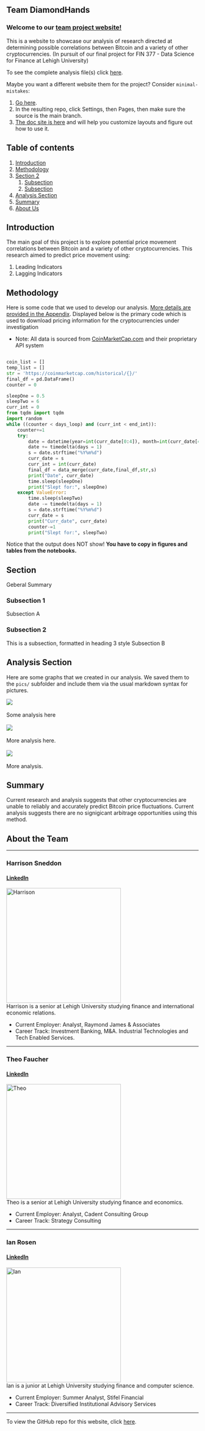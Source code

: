 ## Team DiamondHands 
### Welcome to our [team project website!](https://julioveracruz.github.io/testwebsite/)

This is a website to showcase our analysis of research directed at determining possible correlations between Bitcoin and a variety of other cryptocurrencies.
(In pursuit of our final project for FIN 377 - Data Science for Finance at Lehigh University)

To see the complete analysis file(s) click [here](https://github.com/julioveracruz/testwebsite/blob/main/notebooks/example.ipynb).

Maybe you want a different website them for the project? Consider `minimal-mistakes`:
1. [Go here](https://github.com/mmistakes/mm-github-pages-starter/generate).
2. In the resulting repo, click Settings, then Pages, then make sure the source is the main branch.
3. [The doc site is here](https://mmistakes.github.io/minimal-mistakes/docs/structure/) and will help you customize layouts and figure out how to use it.

## Table of contents
1. [Introduction](#introduction)
2. [Methodology](#meth)
3. [Section 2](#section2)
    1. [Subsection](#subsec2-1)
    2. [Subsection](#subsec2-2)
4. [Analysis Section](#section3)
5. [Summary](#summary)
6. [About Us](#AtT)

## Introduction  <a name="introduction"></a>

The main goal of this project is to explore potential price movement correlations between Bitcoin and a variety of other cryptocurrencies.
This research aimed to predict price movement using:
1. Leading Indicators
1. Lagging Indicators
    
## Methodology <a name="meth"></a>

Here is some code that we used to develop our analysis. [More details are provided in the Appendix](page2).
Displayed below is the primary code which is used to download pricing information for the cryptocurrencies under investigation
- Note: All data is sourced from [CoinMarketCap.com](https://coinmarketcap.com/) and their proprietary API system

```python

coin_list = []
temp_list = []
str = 'https://coinmarketcap.com/historical/{}/'
final_df = pd.DataFrame()
counter = 0

sleepOne = 0.5
sleepTwo = 6
curr_int = 0
from tqdm import tqdm
import random
while ((counter < days_loop) and (curr_int < end_int)):
    counter+=1
    try:
        date = datetime(year=int(curr_date[0:4]), month=int(curr_date[4:6]), day=int(curr_date[6:8]))    
        date += timedelta(days = 1)
        s = date.strftime("%Y%m%d")
        curr_date = s
        curr_int = int(curr_date)
        final_df = data_merge(curr_date,final_df,str,s)
        print("Date", curr_date)
        time.sleep(sleepOne)
        print("Slept for:", sleepOne)
    except ValueError:
        time.sleep(sleepTwo)
        date -= timedelta(days = 1)
        s = date.strftime("%Y%m%d")
        curr_date = s
        print("Curr_date", curr_date)
        counter-=1
        print("Slept for:", sleepTwo)
```

Notice that the output does NOT show! **You have to copy in figures and tables from the notebooks.**

## Section <a name="section2"></a>
Geberal Summary

### Subsection 1 <a name="subsec2-1"></a>
Subsection A
### Subsection 2 <a name="subsec2-2"></a>
This is a subsection, formatted in heading 3 style
Subsection B

## Analysis Section <a name="section3"></a>

Here are some graphs that we created in our analysis. We saved them to the `pics/` subfolder and include them via the usual markdown syntax for pictures.

![](pics/plot1.png)
<br><br>
Some analysis here
<br><br>
![](pics/plot2.png)
<br><br>
More analysis here.
<br><br>
![](pics/plot3.png)
<br><br>
More analysis.

## Summary <a name="summary"></a>

Current research and analysis suggests that other cryptocurrencies are unable to reliably and accurately predict Bitcoin price fluctuations. Current analysis suggests there are no signigicant arbitrage opportunities using this method.



## About the Team <a name="AtT"></a>
---
### Harrison Sneddon
#### [LinkedIn](https://www.linkedin.com/in/harrison-sneddon/)

<img src="pics/HTS_LKDIN.jpg" alt="Harrison" width="300"/>
<br>
Harrison is a senior at Lehigh University studying finance and international economic relations.

- Current Employer: Analyst, Raymond James & Associates
- Career Track: Investment Banking, M&A. Industrial Technologies and Tech Enabled Services.
---       
### Theo Faucher
#### [LinkedIn](https://www.linkedin.com/in/theo-faucher-b98581173/)

<img src="pics/Theo LKDIN.jpg" alt="Theo" width="300"/>
<br>
Theo is a senior at Lehigh University studying finance and economics.

- Current Employer: Analyst, Cadent Consulting Group
- Career Track: Strategy Consulting
---
### Ian Rosen
#### [LinkedIn](https://www.linkedin.com/in/ianrosenr/)

<img src="pics/IAN LKDIN.jpg" alt="Ian" width="300"/>
<br>
Ian is a junior at Lehigh University studying finance and computer science.

- Current Employer: Summer Analyst, Stifel Financial
- Career Track: Diversified Institutional Advisory Services
---





To view the GitHub repo for this website, click [here](https://github.com/donbowen/teamproject).
